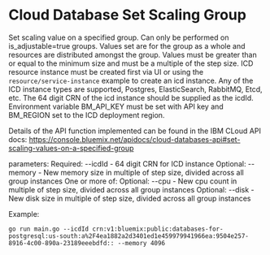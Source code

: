 # Cloud Database Set Scaling Group 

Set scaling value on a specified group. Can only be performed on is_adjustable=true groups. Values set are for the group as a whole and resources are distributed amongst the group. Values must be greater than or equal to the minimum size and must be a multiple of the step size. ICD  resource instance must be created first via UI or using the `resource/service-instance` example to create an icd instance. Any of the ICD instance types are supported, Postgres, ElasticSearch, RabbitMQ, Etcd, etc. The 64 digit CRN of the icd instance should be supplied as the icdId. Environment variable BM_API_KEY must be set with API key and BM_REGION set to the ICD deployment region. 

Details of the API function implemented can be found in the IBM CLoud API docs: 
https://console.bluemix.net/apidocs/cloud-databases-api#set-scaling-values-on-a-specified-group

parameters:
Required:  --icdId - 64 digit CRN for ICD instance
Optional:  --memory - New memory size in multiple of step size, divided across all group instances
One or more of: 
Optional:  --cpu - New cpu count in multiple of step size, divided across all group instances
Optional:  --disk - New disk size in multiple of step size, divided across all group instances


Example: 
```
go run main.go --icdId crn:v1:bluemix:public:databases-for-postgresql:us-south:a%2F4ea1882a2d3401ed1e459979941966ea:9504e257-8916-4c00-890a-23189eeebdfd:: --memory 4096
```